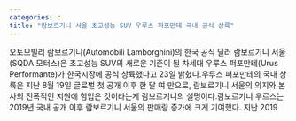 ```yaml
---
categories: c
title: "람보르기니 서울 초고성능 SUV 우루스 퍼포만테 국내 공식 상륙"
---
```

오토모빌리 람보르기니(Automobili Lamborghini)의 한국 공식 딜러 람보르기니 서울(SQDA 모터스)은 초고성능 SUV의 새로운 기준이 될 차세대 우루스 퍼포만테(Urus Performante)가 한국시장에 공식 상륙했다고 23일 밝혔다.우루스 퍼포만테의 국내 상륙은 지난 8월 19일 글로벌 첫 공개 이후 한 달 여 만으로, 람보르기니 서울의 의지와 본사의 전폭적인 지원에 힘입은 것이라는게 람보르기니의 설명이다.람보르기니 우르스는 2019년 국내 공개 이후 람보르기니 서울의 판매량 증가에 크게 기여했다. 지난 2019